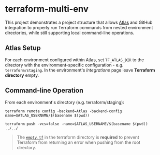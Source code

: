 # terraform-multi-env

This project demonstrates a project structure that allows
[Atlas](hashicorp.com/atlas.html) and GitHub integration
to properly run Terraform commands from nested environment
directories, while still supporting local command-line
operations.

## Atlas Setup

For each environment configured within Atlas, set
`TF_ATLAS_DIR` to the directory with the environment-specific
configuration - e.g. `terraform/staging`. In the environment's
_Integrations_ page leave **Terraform directory** empty.

## Command-line Operation

From each environment's directory (e.g. terraform/staging):

`terraform remote config -backend=Atlas -backend-config name=$ATLAS_USERNAME/$(basename $(pwd))`

`terraform push -vcs=false -name=$ATLAS_USERNAME/$(basename $(pwd)) ../../`

> The [`empty.tf`](blob/master/terraform/empty.tf) in the terraform directory is **required** to prevent Terraform
from returning an error when pushing from the root directory.
